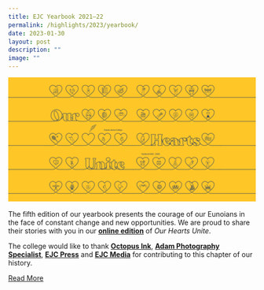 ```yaml
---
title: EJC Yearbook 2021–22
permalink: /highlights/2023/yearbook/
date: 2023-01-30
layout: post
description: ""
image: ""
---
```


![](/images/Yearbook2022_banner.png)

The fifth edition of our yearbook presents the courage of our Eunoians in the face of constant change and new opportunities. We are proud to share their stories with you in our **[online edition](https://issuu.com/eunoiajc/docs/our_hearts_unite)** of _Our Hearts Unite_.

The college would like to thank **[Octopus Ink](https://octopus.sg/)**, **[Adam Photography Specialist](https://adamphoto.com.sg/)**, **[EJC Press](https://www.instagram.com/ej.origin/)** and **[EJC Media](https://www.instagram.com/ejcmedia/)** for contributing to this chapter of our history.

[Read More](https://issuu.com/eunoiajc/docs/our_hearts_unite)